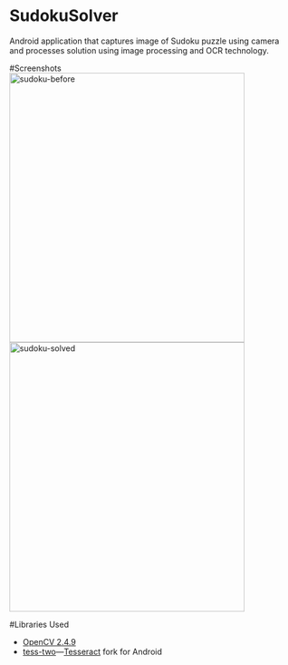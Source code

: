 SudokuSolver
============

Android application that captures image of Sudoku puzzle using camera and processes solution using image processing and OCR technology. 


#Screenshots
<img src="https://raw.githubusercontent.com/ErnestWong/SudokuSolver/master/img/sudoku-before.png"
alt="sudoku-before" width="415" height="475"/>
<img src="https://raw.githubusercontent.com/ErnestWong/SudokuSolver/master/img/sudoku-after.png"
alt="sudoku-solved" width="415" height="475"/>

#Libraries Used
* [OpenCV 2.4.9](http://opencv.org/)
* [tess-two](https://github.com/rmtheis/tess-two)—[Tesseract](https://code.google.com/p/tesseract-ocr/) fork for Android
